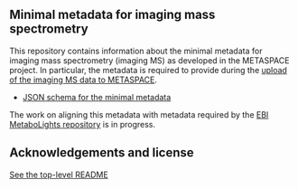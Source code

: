 ## Minimal metadata for imaging mass spectrometry

This repository contains information about the minimal metadata for imaging mass spectrometry (imaging MS) as developed in the METASPACE project. In particular, the metadata is required to provide during the [upload of the imaging MS data to METASPACE](http://upload.metaspace2020.eu/).

* [JSON schema for the minimal metadata](min%20metadata%20schema.json)

The work on aligning this metadata with metadata required by the [EBI MetaboLights repository](www.ebi.ac.uk/metabolights/) is in progress.

## Acknowledgements and license

[See the top-level README](../../README.md#acknowledgements)
